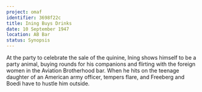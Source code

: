 ```yaml
---
project: omaf
identifier: 3698f22c
title: Ining Buys Drinks
date: 10 September 1947 
location: AB Bar
status: Synopsis
---
```


At the party to celebrate the sale of the quinine, Ining shows himself to be a party animal, buying rounds for his companions and flirting with the foreign women in the Aviation Brotherhood bar. When he hits on the teenage daughter of an American army officer, tempers flare, and Freeberg and Boedi have to hustle him outside. 


